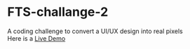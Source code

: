 # FTS-challange-2
A coding challenge to convert a UI/UX design into real pixels
<br>
Here is a [Live Demo](https://mkhasib.github.io/FTS-challange-2/)

